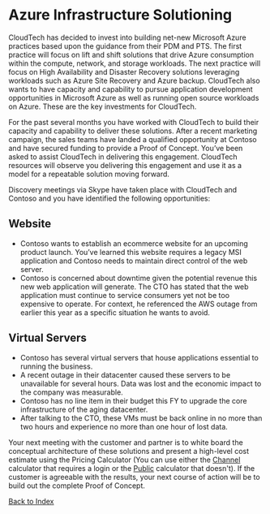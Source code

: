 # Azure Infrastructure Solutioning


CloudTech has decided to invest into building net-new Microsoft Azure practices based upon the guidance from their PDM and PTS.  The first practice will focus on lift and shift solutions that drive Azure consumption within the compute, network, and storage workloads.  The next practice will focus on High Availability and Disaster Recovery solutions leveraging workloads such as Azure Site Recovery and Azure backup.  CloudTech also wants to have capacity and capability to pursue application development opportunities in Microsoft Azure as well as running open source workloads on Azure.  These are the key investments for CloudTech.

For the past several months you have worked with CloudTech to build their capacity and capability to deliver these solutions.  After a recent marketing campaign, the sales teams have landed a qualified opportunity at Contoso and have secured funding to provide a Proof of Concept.  You’ve been asked to assist CloudTech in delivering this engagement.  CloudTech resources will observe you delivering this engagement and use it as a model for a repeatable solution moving forward.

Discovery meetings via Skype have taken place with CloudTech and Contoso and you have identified the following opportunities:

## Website
 - Contoso wants to establish an ecommerce website for an upcoming product launch.  You’ve learned this website requires a legacy MSI application and Contoso needs to maintain direct control of the web server.  
 - Contoso is concerned about downtime given the potential revenue this new web application will generate.  The CTO has stated that the web application must continue to service consumers yet not be too expensive to operate.  For context, he referenced the AWS outage from earlier this year as a specific situation he wants to avoid.

## Virtual Servers
 - Contoso has several virtual servers that house applications essential to running the business.
 - A recent outage in their datacenter caused these servers to be unavailable for several hours.  Data was lost and the economic impact to the company was measurable.
 - Contoso has no line item in their budget this FY to upgrade the core infrastructure of the aging datacenter.
 - After talking to the CTO, these VMs must be back online in no more than two hours and experience no more than one hour of lost data.

Your next meeting with the customer and partner is to white board the conceptual architecture of these solutions and present a high-level cost estimate using the Pricing Calculator (You can use either the [Channel](https://azure.microsoft.com/en-us/pricing/calculator/channel/) calculator that requires a login or the [Public](https://azure.microsoft.com/en-us/pricing/calculator/) calculator that doesn't).  If the customer is agreeable with the results, your next course of action will be to build out the complete Proof of Concept.


[Back to Index](../index.html)
